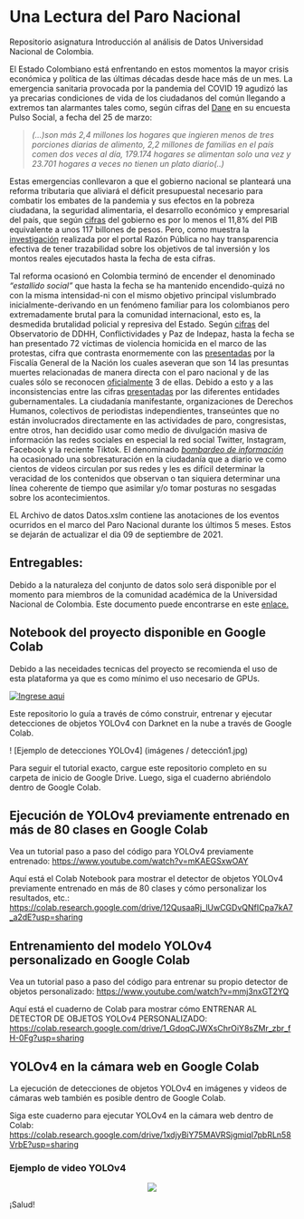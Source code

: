 # Una Lectura del Paro Nacional
Repositorio asignatura Introducción al análisis de Datos Universidad Nacional de Colombia.

El Estado Colombiano está enfrentando en estos momentos la mayor crisis económica y política de las últimas décadas desde hace más de un mes. La emergencia sanitaria provocada por la pandemia del COVID 19 agudizó las ya precarias condiciones de vida de los ciudadanos del común llegando a extremos tan alarmantes tales como, según cifras del [Dane](https://www.portafolio.co/economia/dane-2-4-millones-de-hogares-ya-no-comen-tres-veces-al-dia-en-colombia-550416
) en su encuesta Pulso Social, a fecha del 25 de marzo:
>*(...)son más  2,4 millones los hogares que ingieren menos de tres porciones diarias de alimento, 2,2 millones de familias en el país comen dos veces al día, 179.174 hogares se alimentan solo una vez y 23.701 hogares a veces no tienen un plato diario(..)*

Estas emergencias conllevaron a que el gobierno nacional se planteará una reforma tributaria que aliviará el déficit presupuestal  necesario para combatir los embates de la pandemia y sus efectos en la pobreza ciudadana, la seguridad alimentaria, el desarrollo económico y empresarial del país, que según [cifras](https://id.presidencia.gov.co/Paginas/prensa/2020/Colombia-invierte-cerca-de-117-billones-de-pesos-para-atender-la-Emergencia-Economica-por-la-pandemia-del-covid-19-200527.aspx) del gobierno  es por lo menos el 11,8%  del PIB  equivalente a unos 117 billones de pesos. Pero, como muestra la [investigación](https://razonpublica.com/gasto-del-gobierno-la-pandemia-aun-no-sabemos-se-invierte-peso-peso/)  realizada por el portal Razón Pública no hay transparencia efectiva de  tener trazabilidad sobre los objetivos de  tal inversión y los montos reales ejecutados hasta la fecha de esta cifras.

Tal reforma ocasionó en Colombia  terminó de encender el denominado *“estallido social”*  que hasta la fecha se  ha mantenido encendido-quizá no con la misma intensidad-ni con el mismo objetivo principal vislumbrado inicialmente-derivando en un fenómeno  familiar para los colombianos pero  extremadamente brutal para la  comunidad internacional, esto es,  la desmedida brutalidad policial y represiva del Estado.
Según [cifras](http://www.indepaz.org.co/victimas-de-violencia-homicida-en-el-marco-del-paro-nacional/) del Observatorio de DDHH, Conflictividades y Paz de Indepaz, hasta la fecha se han presentado 72 víctimas de violencia homicida  en el marco de las protestas, cifra que contrasta enormemente con las [presentadas](https://www.fiscalia.gov.co/colombia/hechos-concretos/paro-nacional-fiscalia-investiga-14-muertes-presuntamente-registradas-durante-las-manifestaciones/) por la Fiscalía General de la Nación los cuales aseveran que son 14 las presuntas muertes relacionadas de manera directa con el paro nacional y  de las cuales sólo se reconocen [oficialmente](https://www.bluradio.com/nacion/gobierno-confirma-25-muertos-en-protestas-y-reconoce-que-3-fueron-por-exceso-de-la-fuerza-publica) 3 de ellas.
Debido a esto y a las inconsistencias entre las cifras [presentadas](https://www.oas.org/es/cidh/informes/pdfs/ObservacionesVisita_CIDH_Colombia_SPA.pdf) por las diferentes entidades gubernamentales. La ciudadanía manifestante,  organizaciones de Derechos Humanos, colectivos de periodistas independientes, transeúntes que  no están involucrados directamente en las actividades de paro, congresistas, entre  otros, han  decidido usar como medio de divulgación masiva de información las redes sociales en especial la red social Twitter, Instagram, Facebook y la reciente Tiktok. El denominado [*bombardeo de información*](https://reutersinstitute.politics.ox.ac.uk/sites/default/files/2021-06/Digital_News_Report_2021_FINAL.pdf) ha ocasionado una sobresaturación en la ciudadanía que a diario ve como cientos de videos circulan por sus redes y les es difícil determinar la veracidad de los contenidos que observan o tan siquiera determinar  una línea coherente de tiempo  que asimilar y/o  tomar posturas no sesgadas sobre los acontecimientos.

EL Archivo de datos Datos.xslm contiene las anotaciones de los eventos ocurridos en el marco del Paro Nacional durante los últimos 5 meses. Estos se dejarán de actualizar el dia 09 de septiembre de 2021.

## **Entregables:** 

Debido a la naturaleza del conjunto de datos solo será disponible por el momento para miembros de la comunidad académica de la Universidad Nacional de Colombia. Este documento puede encontrarse en este [enlace.](https://docs.google.com/document/d/1gXCuSWAIwyD7BDOZR9YlFsEYG7aAFjewVMyjsqSQNEk/edit?usp=sharing) 

## Notebook del proyecto disponible en Google Colab 

Debido a las neceidades tecnicas del proyecto se recomienda el uso de esta plataforma ya que es como mínimo  el uso necesario  de GPUs.
 
[![Ingrese aqui](https://colab.research.google.com/assets/colab-badge.svg)](https://colab.research.google.com/drive/1_GdoqCJWXsChrOiY8sZMr_zbr_fH-0Fg?usp=sharing)

Este repositorio lo guía a través de cómo construir, entrenar y ejecutar detecciones de objetos YOLOv4 con Darknet en la nube a través de Google Colab.

! [Ejemplo de detecciones YOLOv4] (imágenes / detección1.jpg)

Para seguir el tutorial exacto, cargue este repositorio completo en su carpeta de inicio de Google Drive. Luego, siga el cuaderno abriéndolo dentro de Google Colab.

## Ejecución de YOLOv4 previamente entrenado en más de 80 clases en Google Colab
Vea un tutorial paso a paso del código para YOLOv4 previamente entrenado: https://www.youtube.com/watch?v=mKAEGSxwOAY

Aquí está el Colab Notebook para mostrar el detector de objetos YOLOv4 previamente entrenado en más de 80 clases y cómo personalizar los resultados, etc.: https://colab.research.google.com/drive/12QusaaRj_lUwCGDvQNfICpa7kA7_a2dE?usp=sharing

## Entrenamiento del modelo YOLOv4 personalizado en Google Colab
Vea un tutorial paso a paso del código para entrenar su propio detector de objetos personalizado: https://www.youtube.com/watch?v=mmj3nxGT2YQ

Aquí está el cuaderno de Colab para mostrar cómo ENTRENAR AL DETECTOR DE OBJETOS YOLOv4 PERSONALIZADO: https://colab.research.google.com/drive/1_GdoqCJWXsChrOiY8sZMr_zbr_fH-0Fg?usp=sharing

## YOLOv4 en la cámara web en Google Colab
La ejecución de detecciones de objetos YOLOv4 en imágenes y videos de cámaras web también es posible dentro de Google Colab.

Siga este cuaderno para ejecutar YOLOv4 en la cámara web dentro de Colab: https://colab.research.google.com/drive/1xdjyBiY75MAVRSjgmiqI7pbRLn58VrbE?usp=sharing

### Ejemplo de video YOLOv4
<p align = "center"> <img src = "videos / yolov4-webcam-demo.gif" \> </p>

¡Salud!
